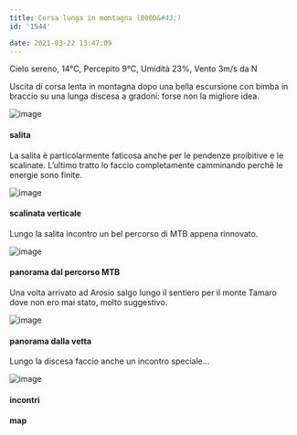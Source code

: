 ```yaml
---
title: Corsa lunga in montagna (800D&#43;)
id: '1544'

date: 2021-03-22 13:47:09
---
```


Cielo sereno, 14°C, Percepito 9°C, Umidità 23%, Vento 3m/s da N

Uscita di corsa lenta in montagna dopo una bella escursione con bimba in braccio su una lunga discesa a gradoni: forse non la migliore idea.

![image](/images/2021/08/IMG_3655_hu1764587a60305af84fc8fad35ab9356d_484128_700x0_resize_q75_box.jpg)

#### salita

La salita è particolarmente faticosa anche per le pendenze proibitive e le scalinate. L’ultimo tratto lo faccio completamente camminando perchè le energie sono finite.

![image](/images/2021/08/IMG_3657_hucf0583aa515d86c6ba26d0135be8c491_520296_700x0_resize_q75_box.jpg)

#### scalinata verticale

Lungo la salita incontro un bel percorso di MTB appena rinnovato.

![image](/images/2021/08/IMG_3660_hub250869a3cbf0c04c059e092529fb376_510119_700x0_resize_q75_box.jpg)

#### panorama dal percorso MTB

Una volta arrivato ad Arosio salgo lungo il sentiero per il monte Tamaro dove non ero mai stato, molto suggestivo.

![image](/images/2021/08/IMG_3662_hu26a59459c9b29753c079b03db46be007_429202_700x0_resize_q75_box.jpg)

#### panorama dalla vetta

Lungo la discesa faccio anche un incontro speciale…

![image](/images/2021/08/IMG_3664_hu57d8adfa6e854193c98fa015b6dc3107_487259_700x0_resize_q75_box.jpg)

#### incontri

<!-- ![image](/images/2021/08/20210322-activity-map_hue1413f148e1aa133b3168928544bec2d_84753_700x0_resize_box_3.png) -->

#### map
